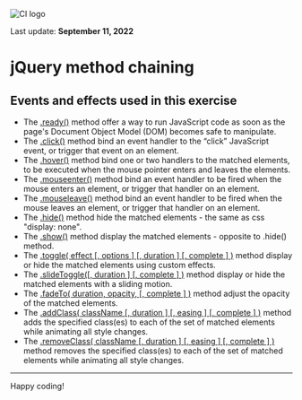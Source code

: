 ![CI logo](https://codeinstitute.s3.amazonaws.com/fullstack/ci_logo_small.png)

Last update: **September 11, 2022**

# jQuery method chaining

## Events and effects used in this exercise

- The [.ready()](https://api.jquery.com/ready/) method offer a way to run JavaScript code as soon as the page's Document Object Model (DOM) becomes safe to manipulate.
- The [.click()](https://api.jquery.com/click/) method bind an event handler to the “click” JavaScript event, or trigger that event on an element.
- The [.hover()](https://api.jquery.com/hover/) method bind one or two handlers to the matched elements, to be executed when the mouse pointer enters and leaves the elements.
- The [.mouseenter()](https://api.jquery.com/mouseenter/) method bind an event handler to be fired when the mouse enters an element, or trigger that handler on an element.
- The [.mouseleave()](https://api.jquery.com/mouseleave/) method bind an event handler to be fired when the mouse leaves an element, or trigger that handler on an element.
- The [.hide()](https://api.jquery.com/hide/) method hide the matched elements - the same as css "display: none".
- The [.show()](https://api.jquery.com/show/) method display the matched elements - opposite to .hide() method.
- The [.toggle( effect [, options ] [, duration ] [, complete ] )](https://api.jquery.com/toggle/) method display or hide the matched elements using custom effects.
- The [.slideToggle([, duration ] [, complete ] )](https://api.jquery.com/slidetoggle/) method display or hide the matched elements with a sliding motion.
- The [.fadeTo( duration, opacity,  [, complete ] )](https://api.jquery.com/fadeto/) method adjust the opacity of the matched elements.
- The [.addClass( className [, duration ] [, easing ] [, complete ] )](https://api.jqueryui.com/addClass/) method adds the specified class(es) to each of the set of matched elements while animating all style changes.
- The [.removeClass( className [, duration ] [, easing ] [, complete ] )](https://api.jqueryui.com/removeClass/) method removes the specified class(es) to each of the set of matched elements while animating all style changes.


---

Happy coding!
